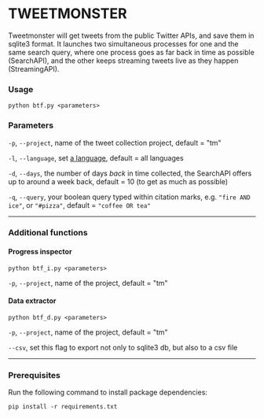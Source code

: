 # TWEETMONSTER

Tweetmonster will get tweets from the public Twitter APIs, and save them in sqlite3 format. It launches two simultaneous processes for one and the same search query, where one process goes as far back in time as possible (SearchAPI), and the other keeps streaming tweets live as they happen (StreamingAPI).


### Usage

```
python btf.py <parameters>
```

### Parameters

`-p`, `--project`, name of the tweet collection project, default = "tm"

`-l`, `--language`, set [a language](https://developer.twitter.com/en/docs/twitter-for-websites/twitter-for-websites-supported-languages/overview), default = all languages

`-d`, `--days`, the number of days _back_ in time collected, the SearchAPI offers up to around a week back, default = 10 (to get as much as possible) 

`-q`, `--query`, your boolean query typed within citation marks, e.g. `"fire AND ice"`, or `"#pizza"`, default = `"coffee OR tea"`


---
### Additional functions
#### Progress inspector
```
python btf_i.py <parameters>
```

`-p`, `--project`, name of the project, default = "tm"
#### Data extractor

```
python btf_d.py <parameters>
```

`-p`, `--project`, name of the project, default = "tm"

`--csv`, set this flag to export not only to sqlite3 db, but also to a csv file

---

### Prerequisites

Run the following command to install package dependencies:

```
pip install -r requirements.txt
```

